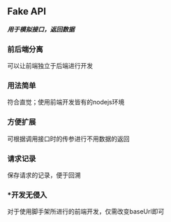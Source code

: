 ## Fake API

***用于模拟接口，返回数据***



### 前后端分离

可以让前端独立于后端进行开发

### 用法简单

符合直觉；使用前端开发皆有的nodejs环境

### 方便扩展

可根据调用接口时的传参进行不用数据的返回

### 请求记录

保存请求的记录，便于回溯

### *开发无侵入

对于使用脚手架所进行的前端开发，仅需改变baseUrl即可

